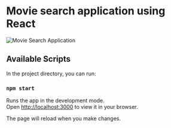 # Movie search application using React

![Movie Search Application](https://arizonastateu-my.sharepoint.com/:i:/r/personal/svepako1_sundevils_asu_edu/Documents/Images/Screen%20Shot%202024-01-25%20at%2011.30.45%20PM.png?csf=1&web=1&e=dM2VRH)
## Available Scripts

In the project directory, you can run:

### `npm start`

Runs the app in the development mode.\
Open [http://localhost:3000](http://localhost:3000) to view it in your browser.

The page will reload when you make changes.


